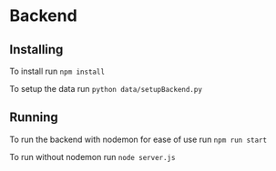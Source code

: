 # Backend

## Installing

To install run `npm install`

To setup the data run `python data/setupBackend.py`

## Running

To run the backend with nodemon for ease of use run `npm run start`

To run without nodemon run `node server.js`